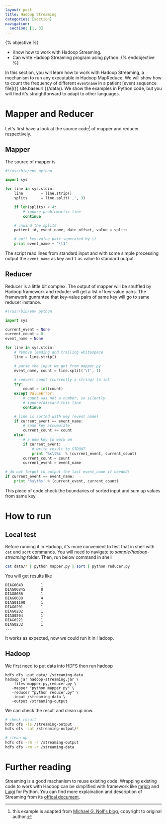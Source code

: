 ```yaml
---
layout: post
title: Hadoop Streaming
categories: [section]
navigation:
  section: [1, 3]
---
```

{% objective %}
- Know how to work with Hadoop Streaming.
- Can write Hadoop Streaming program using python.
{% endobjective %}

In this section, you will learn how to work with Hadoop Streaming, a mechanism to run any executable in Hadoop MapReduce. We will show how to count the frequency of different `eventname` in a patient [event sequence file]({{ site.baseurl }}/data/). We show the examples in Python code, but you will find it's straightforward to adapt to other languages.

# Mapper and Reducer
Let's first have a look at the source code[^1] of mapper and reducer respectively.

## Mapper
The source of mapper is
```python
#!/usr/bin/env python

import sys

for line in sys.stdin:
    line        = line.strip()
    splits      = line.split(',', 3)

    if len(splits) < 4:
        # ignore problemactic line
        continue

    # unwind the splits
    patient_id, event_name, date_offset, value = splits

    # emit key-value pair seperated by \t
    print event_name + '\t1'
```
The script read lines from  standard input and with some simple processing output the `event_name` as key and `1` as value to standard output.

## Reducer
Reducer is a little bit complex. The output of mapper will be shuffled by Hadoop framework and reduder will get a list of key-value pairs. The framework gunrantee that key-value pairs of same key will go to same reducer instance.

```python
#!/usr/bin/env python

import sys

current_event = None
current_count = 0
event_name = None

for line in sys.stdin:
    # remove leading and trailing whitespace
    line = line.strip()

    # parse the input we got from mapper.py
    event_name, count = line.split('\t', 1)

    # convert count (currently a string) to int
    try:
        count = int(count)
    except ValueError:
        # count was not a number, so silently
        # ignore/discard this line
        continue

    # line is sorted with key (event name)
    if current_event == event_name:
        # same key accumulate
        current_count += count
    else:
        # a new key to work on
        if current_event:
            # write result to STDOUT
            print '%s\t%s' % (current_event, current_count)
        current_count = count
        current_event = event_name

# do not forget to output the last event_name if needed!
if current_event == event_name:
    print '%s\t%s' % (current_event, current_count)
```
This piece of code check the boundaries of sorted input and sum up values from same key.

# How to run
## Local test
Before running it in Hadoop, it's more convenient to test that in shell with `cat` and `sort` commands. You will need to navigate to _sample/hadoop-streaming_ folder. Then, run below command in shell
```bash
cat data/* | python mapper.py | sort | python reducer.py                       
```
You will get results like
```
DIAG0043        1
DIAG00845       8
DIAG0086        1
DIAG0088        4
DIAG01190       1
DIAG0201        1
DIAG0202        1
DIAG0204        1
DIAG0221        1
DIAG0232        1
...
```
It works as expected, now we could run it in Hadoop. 

## Hadoop
We first need to put data into HDFS then run hadoop
```
hdfs dfs -put data/ /streaming-data
hadoop jar hadoop-streaming.jar \
   -files mapper.py,reducer.py \
   -mapper "python mapper.py" \
   -reducer "python reducer.py" \
   -input /streaming-data \
   -output /streaming-output
```

We can check the result and clean up now.
``` bash
# check result
hdfs dfs -ls /streaming-output
hdfs dfs -cat /streaming-output/*

# clean up
hdfs dfs -rm -r /streaming-output
hdfs dfs -rm -r /streaming-data
```

# Further reading
Streaming is a good machanism to reuse existing code. Wrapping existing code to work with Hadoop can be simplified with framework like [mrjob](https://github.com/Yelp/mrjob) and [Luigi](http://luigi.readthedocs.org/en/latest/index.html) for Python. You can find more explaination and description of Streaming from its [offical document](http://hadoop.apache.org/docs/r1.2.1/streaming.html).

[^1]: this example is adapted from [Michael G. Noll's blog](http://www.michael-noll.com/tutorials/writing-an-hadoop-mapreduce-program-in-python/), copyright to original author.
